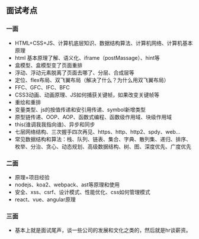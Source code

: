 ## 面试考点
### 一面
- HTML+CSS+JS、计算机底层知识、数据结构算法、计算机网络、计算机基本原理
- html 基本原理了解、语义化、iframe（postMassage）、hint等
- 盒模型、盒模型变了页面重排
- 浮动、浮动元素脱离了页面去哪了、分层、合成层等
- 定位、flex布局、双飞翼布局（解决了什么？为什么用双飞翼布局）
- FFC、GFC、IFC、BFC
- CSS3动画、动画原理、JS如何捕获关键帧，如果改变关键帧等
- 重绘和重排
- 变量类型、js的按值传递和安引用传递、symbol新增类型
- 原型链传递、OOP、AOP、函数式编程、函数级作用域、块级作用域
- this(谁调我我指向谁)、异步和同步
- 七层网络结构、三次握手四次再见、https、http、http2、spdy、web...
- 常见数据结构和算法：栈、队列、链表、集合、字典、散列集、递归、排序、枚举、分治、贪心、动态规划、高级数据结构、树、图、深度优先、广度优先
### 二面
- 原理+项目经验
- nodejs、koa2、webpack、ast等原理和使用
- 安全、xss、csrf、设计模式、性能优化、css如何管理模式
- react、vue、angular原理
### 三面
- 基本上就是面试尾声，谈一些公司的发展和文化之类的，然后就是hr谈薪资。